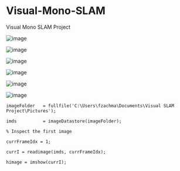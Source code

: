 # Visual-Mono-SLAM
Visual Mono SLAM Project


![image](https://github.com/frankzachma/Visual-Mono-SLAM/assets/168232333/5bb5e1fc-f943-4e67-bc9b-2da9b39b1daf)


![image](https://github.com/frankzachma/Visual-Mono-SLAM/assets/168232333/ff944739-1833-46e8-826b-c441c35cc3bb)


![image](https://github.com/frankzachma/Visual-Mono-SLAM/assets/168232333/4af6c376-86a3-4c6a-a0b5-262a07d4b3c0)


![image](https://github.com/frankzachma/Visual-Mono-SLAM/assets/168232333/04c6c05c-7fa3-44bc-bb72-6a80fa8b5ffd)


![image](https://github.com/frankzachma/Visual-Mono-SLAM/assets/168232333/e5e7b16e-9e6a-4028-9682-833c7923a310)


![image](https://github.com/frankzachma/Visual-Mono-SLAM/assets/168232333/8f5db104-bac8-4f3c-b0ca-2501f95325d5)

````
imageFolder   = fullfile('C:\Users\fzachma\Documents\Visual SLAM Project\Pictures');

imds          = imageDatastore(imageFolder);

% Inspect the first image

currFrameIdx = 1;

currI = readimage(imds, currFrameIdx);

himage = imshow(currI);
````
